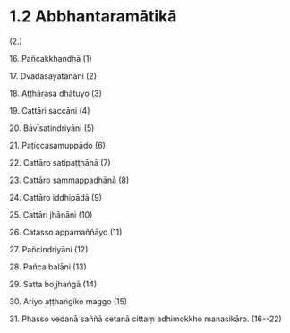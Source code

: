 

# 1.2 Abbhantaramātikā



(2.)

16\. Pañcakkhandhā (1)

17\. Dvādasāyatanāni (2)

18\. Aṭṭhārasa dhātuyo (3)

19\. Cattāri saccāni (4)

20\. Bāvīsatindriyāni (5)

21\. Paṭiccasamuppādo (6)

22\. Cattāro satipaṭṭhānā (7)

23\. Cattāro sammappadhānā (8)

24\. Cattāro iddhipādā (9)

25\. Cattāri jhānāni (10)

26\. Catasso appamaññāyo (11)

27\. Pañcindriyāni (12)

28\. Pañca balāni (13)

29\. Satta bojjhaṅgā (14)

30\. Ariyo aṭṭhaṅgiko maggo (15)

31\. Phasso vedanā saññā cetanā cittaṃ adhimokkho manasikāro. (16--22)



